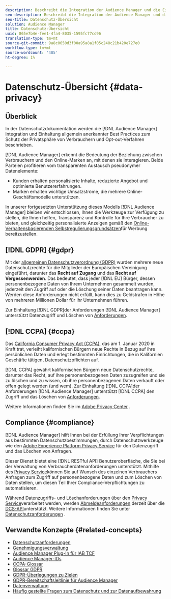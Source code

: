 ```yaml
---
description: Beschreibt die Integration der Audience Manager und die Einhaltung allgemein anerkannter bewährter Verfahren in Bezug auf den Schutz der Privatsphäre der Verbraucher und die Abmeldeverfahren.
seo-description: Beschreibt die Integration der Audience Manager und die Einhaltung allgemein anerkannter bewährter Verfahren in Bezug auf den Schutz der Privatsphäre der Verbraucher und die Abmeldeverfahren.
seo-title: Datenschutz-Übersicht
solution: Audience Manager
title: Datenschutz-Übersicht
uuid: 865e7b4e-fee1-4fa4-8035-1595fc77cd96
translation-type: tm+mt
source-git-commit: 9a8c0650d3f00a95a8a1f05c248c21b420e727e0
workflow-type: tm+mt
source-wordcount: '485'
ht-degree: 1%

---
```



# Datenschutz-Übersicht {#data-privacy}

## Überblick

In der Datenschutzdokumentation werden die [!DNL Audience Manager] Integration und Einhaltung allgemein anerkannter Best Practices zum Schutz der Privatsphäre von Verbrauchern und Opt-out-Verfahren beschrieben.

[!DNL Audience Manager] erkennt die Bedeutung der Beziehung zwischen Verbrauchern und den Online-Marken an, mit denen sie interagieren. Beide Parteien profitieren vom transparenten Austausch pseudonymer Datenelemente:

* Kunden erhalten personalisierte Inhalte, reduzierte Angebot und optimierte Benutzererfahrungen.
* Marken erhalten wichtige Umsatzströme, die mehrere Online-Geschäftsmodelle unterstützen.

In unserer fortgesetzten Unterstützung dieses Modells [!DNL Audience Manager] bleiben wir entschlossen, Ihnen die Werkzeuge zur Verfügung zu stellen, die Ihnen helfen, Transparenz und Kontrolle für Ihre Verbraucher zu bieten, und gleichzeitig personalisierte Anzeigen gemäß den [Online-Verhaltensbasierenden Selbstregulierungsgrundsätzen](https://www.iab.com/news/self-regulatory-principles-for-online-behavioral-advertising/)für Werbung bereitzustellen.

## [!DNL GDPR] {#gdpr}

Mit der [allgemeinen Datenschutzverordnung (GDPR)](https://eugdpr.org/) wurden mehrere neue Datenschutzrechte für die Mitglieder der Europäischen Vereinigung eingeführt, darunter das **Recht auf Zugang** und das **Recht auf Vergessenwerden**. Das bedeutet, dass jeder [!DNL EU] Bürger, dessen personenbezogene Daten von Ihrem Unternehmen gesammelt wurden, jederzeit den Zugriff auf oder die Löschung seiner Daten beantragen kann. Werden diese Anforderungen nicht erfüllt, kann dies zu Geldstrafen in Höhe von mehreren Millionen Dollar für Ihr Unternehmen führen.

Zur Einhaltung [!DNL GDPR]der Anforderungen [!DNL Audience Manager] unterstützt Datenzugriff und Löschen von [Anforderungen](data-privacy-requests.md).

## [!DNL CCPA] {#ccpa}

Das [California Consumer Privacy Act (CCPA)](https://www.caprivacy.org/about), das am 1. Januar 2020 in Kraft trat, verleiht kalifornischen Bürgern neue Rechte in Bezug auf ihre persönlichen Daten und erlegt bestimmten Einrichtungen, die in Kalifornien Geschäfte tätigen, Datenschutzpflichten auf.

[!DNL CCPA] gewährt kalifornischen Bürgern neue Datenschutzrechte, darunter das Recht, auf ihre personenbezogenen Daten zuzugreifen und sie zu löschen und zu wissen, ob ihre personenbezogenen Daten verkauft oder offen gelegt werden (und wem). Zur Einhaltung [!DNL CCPA]der Anforderungen [!DNL Audience Manager] unterstützt [!DNL CCPA] den Zugriff und das Löschen von [Anforderungen](data-privacy-requests.md).

Weitere Informationen finden Sie im [Adobe Privacy Center](https://www.adobe.com/privacy/opt-out.html) .

## Compliance {#compliance}

[!DNL Audience Manager] hilft Ihnen bei der Erfüllung Ihrer Verpflichtungen aus bestimmten Datenschutzbestimmungen, durch Datenschutzwerkzeuge wie den [Adobe Experience Platform Privacy Service](https://www.adobe.io/apis/experienceplatform/home/services/privacy-service.html) für den Datenzugriff und das Löschen von Anfragen.

Dieser Dienst bietet eine [!DNL RESTful API] Benutzeroberfläche, die Sie bei der Verwaltung von Verbraucherdatenanforderungen unterstützt. Mithilfe des [Privacy Service](https://www.adobe.io/apis/experienceplatform/home/services/privacy-service.html)können Sie auf Wunsch des einzelnen Verbrauchers Anfragen zum Zugriff auf personenbezogene Daten und zum Löschen von Daten stellen, um diesen Teil Ihrer Compliance-Verpflichtungen zu automatisieren.

Während Datenzugriffs- und Löschanforderungen über den [Privacy Service](https://www.adobe.io/apis/experienceplatform/home/services/privacy-service.html)verarbeitet werden, werden [Abmeldeanforderungen](data-privacy-requests.md#opt-out-requests) derzeit über die [DCS-API](../../api/dcs-intro/dcs-api-reference/dcs-api-reference-overview.md)unterstützt. Weitere Informationen finden Sie unter [Datenschutzanforderungen](data-privacy-requests.md) .

## Verwandte Konzepte {#related-concepts}

* [Datenschutzanforderungen](data-privacy-requests.md)
* [Genehmigungsverwaltung](data-privacy-consent.md)
* [Audience Manager Plug-In für IAB TCF](aam-iab-plugin.md)
* [Audience Manager-IDs](data-privacy-ids.md)
* [CCPA-Glossar](aam-ccpa-glossary.md)
* [Glossar GDPR](aam-gdpr-glossary.md)
* [GDPR-Überlegungen zu Zielen](aam-gdpr-partners.md)
* [GDPR-Bereitschaftsleitlinie für Audience Manager](aam-gdpr-readiness.md)
* [Datenverwaltung](data-governance.md)
* [Häufig gestellte Fragen zum Datenschutz und zur Datenaufbewahrung](../../faq/faq-privacy.md)